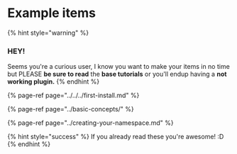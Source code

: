 # Example items

{% hint style="warning" %}
### HEY! 

Seems you're a curious user, I know you want to make your items in no time but PLEASE **be sure to read** the **base tutorials** or you'll endup having a **not working plugin.**
{% endhint %}

{% page-ref page="../../../first-install.md" %}

{% page-ref page="../basic-concepts/" %}

{% page-ref page="../creating-your-namespace.md" %}

{% hint style="success" %}
If you already read these you're awesome! :D
{% endhint %}

